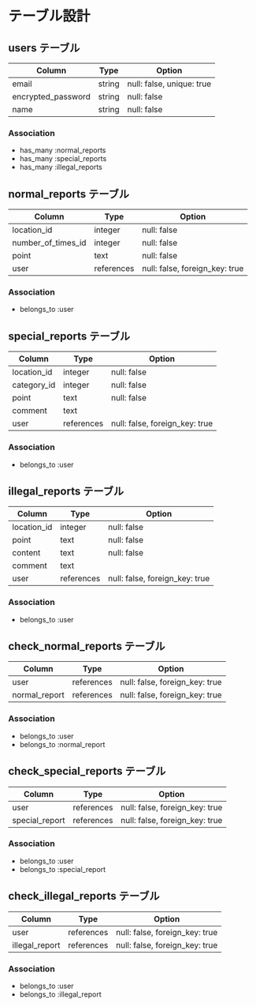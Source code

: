 # テーブル設計

## users テーブル

| Column             | Type   | Option                    |
| ------------------ | ------ | ------------------------- |
| email              | string | null: false, unique: true |
| encrypted_password | string | null: false               |
| name               | string | null: false               |

### Association

- has_many :normal_reports
- has_many :special_reports
- has_many :illegal_reports

## normal_reports テーブル

| Column             | Type       | Option                         |
| ------------------ | ---------- | ------------------------------ |
| location_id        | integer    | null: false                    |
| number_of_times_id | integer    | null: false                    |
| point              | text       | null: false                    |
| user               | references | null: false, foreign_key: true |

### Association

- belongs_to :user

## special_reports テーブル

| Column      | Type       | Option                         |
| ----------- | ---------- | ------------------------------ |
| location_id | integer    | null: false                    |
| category_id | integer    | null: false                    |
| point       | text       | null: false                    |
| comment     | text       |                                |
| user        | references | null: false, foreign_key: true |

### Association

- belongs_to :user

## illegal_reports テーブル

| Column      | Type       | Option                         |
| ----------- | ---------- | ------------------------------ |
| location_id | integer    | null: false                    |
| point       | text       | null: false                    |
| content     | text       | null: false                    |
| comment     | text       |                                |
| user        | references | null: false, foreign_key: true |

### Association

- belongs_to :user

## check_normal_reports テーブル

| Column        | Type       | Option                         |
| ------------- | ---------- | ------------------------------ |
| user          | references | null: false, foreign_key: true |
| normal_report | references | null: false, foreign_key: true |

### Association

- belongs_to :user
- belongs_to :normal_report

## check_special_reports テーブル

| Column         | Type       | Option                         |
| -------------- | ---------- | ------------------------------ |
| user           | references | null: false, foreign_key: true |
| special_report | references | null: false, foreign_key: true |

### Association

- belongs_to :user
- belongs_to :special_report

## check_illegal_reports テーブル

| Column         | Type       | Option                         |
| -------------- | ---------- | ------------------------------ |
| user           | references | null: false, foreign_key: true |
| illegal_report | references | null: false, foreign_key: true |

### Association

- belongs_to :user
- belongs_to :illegal_report

